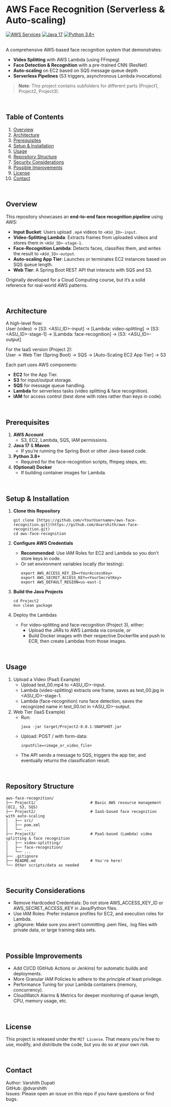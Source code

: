 # AWS Face Recognition (Serverless & Auto-scaling)

[![AWS Services](https://img.shields.io/badge/AWS-EC2%2C%20S3%2C%20Lambda%2C%20SQS-orange)](https://aws.amazon.com/)
[![Java 17](https://img.shields.io/badge/Java-17-blue.svg)](https://www.java.com/)
[![Python 3.8+](https://img.shields.io/badge/Python-3.8+-blue.svg)](https://www.python.org/)

 </br>
A comprehensive AWS-based face recognition system that demonstrates:

- **Video Splitting** with AWS Lambda (using FFmpeg)
- **Face Detection & Recognition** with a pre-trained CNN (ResNet)  
- **Auto-scaling** on EC2 based on SQS message queue depth
- **Serverless Pipelines** (S3 triggers, asynchronous Lambda invocations)


> **Note**: This project contains subfolders for different parts (Project1, Project2, Project3).



 </br>
 
## Table of Contents

1. [Overview](#overview)  
2. [Architecture](#architecture)  
3. [Prerequisites](#prerequisites)  
4. [Setup & Installation](#setup--installation)  
5. [Usage](#usage)  
6. [Repository Structure](#repository-structure)  
7. [Security Considerations](#security-considerations)  
8. [Possible Improvements](#possible-improvements)  
9. [License](#license)  
10. [Contact](#contact)



 </br>
 
## Overview

This repository showcases an **end-to-end face recognition pipeline** using AWS:
- **Input Bucket**: Users upload `.mp4` videos to `<ASU_ID>-input`.
- **Video-Splitting Lambda**: Extracts frames from uploaded videos and stores them in `<ASU_ID>-stage-1`.
- **Face-Recognition Lambda**: Detects faces, classifies them, and writes the result to `<ASU_ID>-output`.
- **Auto-scaling App Tier**: Launches or terminates EC2 instances based on SQS queue length.
- **Web Tier**: A Spring Boot REST API that interacts with SQS and S3.

Originally developed for a Cloud Computing course, but it’s a solid reference for real-world AWS patterns.


 </br>
 
## Architecture

A high-level flow: </br>
User (video) -> [S3: <ASU_ID>-input] -> [Lambda: video-splitting] -> [S3: <ASU_ID>-stage-1] -> [Lambda: face-recognition] -> [S3: <ASU_ID>-output]

For the IaaS version (Project 2): </br>
User -> Web Tier (Spring Boot) -> SQS -> [Auto-Scaling EC2 App Tier] -> S3

Each part uses AWS components:
- **EC2** for the App Tier.
- **S3** for input/output storage.
- **SQS** for message queue handling.
- **Lambda** for serverless tasks (video splitting & face recognition).
- **IAM** for access control (best done with roles rather than keys in code).




 </br>
 
## Prerequisites

1. **AWS Account**  
   - S3, EC2, Lambda, SQS, IAM permissions.
2. **Java 17** & **Maven**  
   - If you’re running the Spring Boot or other Java-based code.
3. **Python 3.8+**  
   - Required for the face-recognition scripts, ffmpeg steps, etc.
4. **(Optional) Docker**  
   - If building container images for Lambda.




 </br>
 
## Setup & Installation

1. **Clone this Repository**
   ```
   git clone [https://github.com/<YourUsername>/aws-face-recognition.git](https://github.com/dvarshith/aws-face-recognition.git)
   cd aws-face-recognition
   ```

2. **Configure AWS Credentials**
   - **Recommended**: Use IAM Roles for EC2 and Lambda so you don’t store keys in code.
   - Or set environment variables locally (for testing):
     ```
     export AWS_ACCESS_KEY_ID=<YourAccessKey>
     export AWS_SECRET_ACCESS_KEY=<YourSecretKey>
     export AWS_DEFAULT_REGION=us-east-1
     ```

3. **Build the Java Projects**
   ```
   cd Project2
   mvn clean package
   ```

4. Deploy the Lambdas
   - For video-splitting and face-recognition (Project 3), either:
     - Upload the JARs to AWS Lambda via console, _or_
     - Build Docker images with their respective Dockerfile and push to ECR, then create Lambdas from those images.




 </br>
 
## Usage
1. Upload a Video (PaaS Example)
   - Upload test_00.mp4 to <ASU_ID>-input.
   - Lambda (video-splitting) extracts one frame, saves as test_00.jpg in <ASU_ID>-stage-1.
   - Lambda (face-recognition) runs face detection, saves the recognized name in test_00.txt in <ASU_ID>-output.
2. Web Tier (IaaS Example)
   - Run:
      ```
      java -jar target/Project2-0.0.1-SNAPSHOT.jar
      ```
   - Upload: POST / with form-data:
      ```
      inputFile=<image_or_video_file>
      ```
   - The API sends a message to SQS, triggers the app tier, and eventually returns the classification result.




 </br>
 
## Repository Structure
```
aws-face-recognition/
├── Project1/                        # Basic AWS resource management (EC2, S3, SQS)
├── Project2/                        # IaaS-based face recognition with auto-scaling
│   ├── src/
│   ├── pom.xml
│   └── ...
├── Project3/                        # PaaS-based (Lambda) video splitting & face recognition
│   ├── video-splitting/
│   ├── face-recognition/
│   └── ...
├── .gitignore
├── README.md                        # You're here!
└── Other scripts/data as needed
```



 </br>

## Security Considerations
- Remove Hardcoded Credentials: Do not store AWS_ACCESS_KEY_ID or AWS_SECRET_ACCESS_KEY in Java/Python files.
- Use IAM Roles: Prefer instance profiles for EC2, and execution roles for Lambda.
- .gitignore: Make sure you aren’t committing .pem files, .log files with private data, or large training data sets.



 </br>

## Possible Improvements
- Add CI/CD (GitHub Actions or Jenkins) for automatic builds and deployments.
- More Granular IAM Policies to adhere to the principle of least privilege.
- Performance Tuning for your Lambda containers (memory, concurrency).
- CloudWatch Alarms & Metrics for deeper monitoring of queue length, CPU, memory usage, etc.



 </br>

## License
This project is released under the `MIT License`. That means you’re free to use, modify, and distribute the code, but you do so at your own risk.



 </br>

## Contact
Author: Varshith Dupati </br>
GitHub: @dvarshith </br>
Issues: Please open an issue on this repo if you have questions or find bugs. </br>
